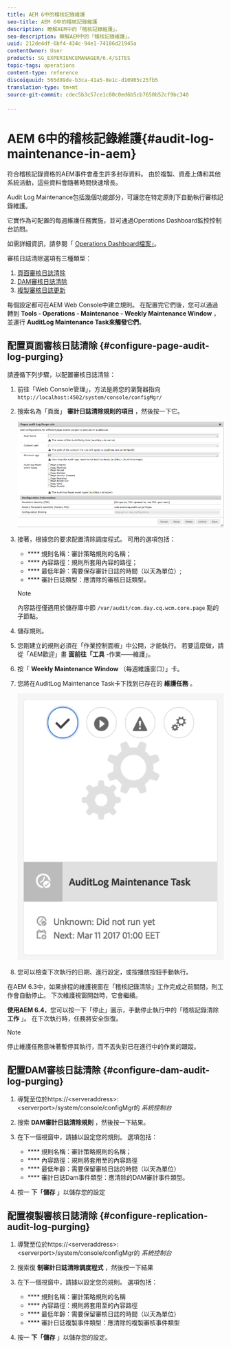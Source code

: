 ```yaml
---
title: AEM 6中的稽核記錄維護
seo-title: AEM 6中的稽核記錄維護
description: 瞭解AEM中的「稽核記錄維護」。
seo-description: 瞭解AEM中的「稽核記錄維護」。
uuid: 212de4df-6bf4-434c-94e1-74186d21945a
contentOwner: User
products: SG_EXPERIENCEMANAGER/6.4/SITES
topic-tags: operations
content-type: reference
discoiquuid: 565d89de-b3ca-41a5-8e1c-d10905c25fb5
translation-type: tm+mt
source-git-commit: cdec5b3c57ce1c80c0ed6b5cb7650b52cf9bc340

---
```



# AEM 6中的稽核記錄維護{#audit-log-maintenance-in-aem}

符合稽核記錄資格的AEM事件會產生許多封存資料。 由於複製、資產上傳和其他系統活動，這些資料會隨著時間快速增長。

Audit Log Maintenance包括幾個功能部分，可讓您在特定原則下自動執行審核記錄維護。

它實作為可配置的每週維護任務實施，並可通過Operations Dashboard監控控制台訪問。

如需詳細資訊，請參閱「 [Operations Dashboard檔案」](/help/sites-administering/operations-dashboard.md)。

審核日誌清除選項有三種類型：

1. [頁面審核日誌清除](/help/sites-administering/operations-audit-log.md#configure-page-audit-log-purging)
1. [DAM審核日誌清除](/help/sites-administering/operations-audit-log.md#configure-dam-audit-log-purging)
1. [複製審核日誌更新](/help/sites-administering/operations-audit-log.md#configure-replication-audit-log-purging)

每個設定都可在AEM Web Console中建立規則。 在配置完它們後，您可以通過轉到 **Tools - Operations - Maintenance - Weekly Maintenance Window** ，並運行 **AuditLog Maintenance Task來觸發它們**。

## 配置頁面審核日誌清除 {#configure-page-audit-log-purging}

請遵循下列步驟，以配置審核日誌清除：

1. 前往「Web Console管理」，方法是將您的瀏覽器指向 `http://localhost:4502/system/console/configMgr/`

1. 搜索名為「頁面」 **審計日誌清除規則的項目** ，然後按一下它。

   ![chlimage_1-365](assets/chlimage_1-365.png)

1. 接著，根據您的要求配置清除調度程式。 可用的選項包括：

   * **** 規則名稱：審計策略規則的名稱；
   * **** 內容路徑：規則所套用內容的路徑；
   * **** 最低年齡：需要保存審計日誌的時間（以天為單位）;
   * **** 審計日誌類型：應清除的審核日誌類型。
   >[!NOTE]
   >
   >內容路徑僅適用於儲存庫中節 `/var/audit/com.day.cq.wcm.core.page` 點的子節點。

1. 儲存規則。
1. 您剛建立的規則必須在「作業控制面板」中公開，才能執行。 若要這麼做，請從「AEM歡迎」畫 **面前往「工具** -作業——維護」。

1. 按「 **Weekly Maintenance Window** （每週維護窗口）」卡。

1. 您將在AuditLog Maintenance Task卡下找到已存在的 **維護任務** 。

   ![chlimage_1-366](assets/chlimage_1-366.png)

1. 您可以檢查下次執行的日期、進行設定，或按播放按鈕手動執行。

在AEM 6.3中，如果排程的維護視窗在「稽核記錄清除」工作完成之前關閉，則工作會自動停止。 下次維護視窗開啟時，它會繼續。

**使用AEM 6.4**，您可以按一下「停止」圖示，手動停止執行中的「稽核記錄清除 **工作** 」。 在下次執行時，任務將安全恢復。

>[!NOTE]
>
>停止維護任務意味著暫停其執行，而不丟失對已在進行中的作業的跟蹤。

## 配置DAM審核日誌清除 {#configure-dam-audit-log-purging}

1. 導覽至位於https://&lt;serveraddress>:&lt;serverport>/system/console/configMgr的 *系統控制台*
1. 搜索 **DAM審計日誌清除規則** ，然後按一下結果。
1. 在下一個視窗中，請據以設定您的規則。 選項包括：

   * **** 規則名稱：審計策略規則的名稱；
   * **** 內容路徑：規則將套用至的內容路徑
   * **** 最低年齡：需要保留審核日誌的時間（以天為單位）
   * **** 審計日誌Dam事件類型：應清除的DAM審計事件類型。

1. 按一 **下「儲存** 」以儲存您的設定

## 配置複製審核日誌清除 {#configure-replication-audit-log-purging}

1. 導覽至位於https://&lt;serveraddress>:&lt;serverport>/system/console/configMgr的 *系統控制台*
1. 搜索復 **制審計日誌清除調度程式** ，然後按一下結果
1. 在下一個視窗中，請據以設定您的規則。 選項包括：

   * **** 規則名稱：審計策略規則的名稱
   * **** 內容路徑：規則將套用至的內容路徑
   * **** 最低年齡：需要保留審核日誌的時間（以天為單位）
   * **** 審計日誌複製事件類型：應清除的複製審核事件類型

1. 按一 **下「儲存** 」以儲存您的設定。

